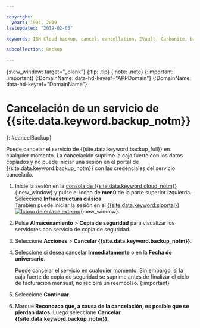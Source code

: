 ```yaml
---

copyright:
  years: 1994, 2019
lastupdated: "2019-02-05"

keywords: IBM Cloud backup, cancel, cancellation, EVault, Carbonite, backup

subcollection: Backup

---
```

{:new_window: target="_blank"}
{:tip: .tip}
{:note: .note}
{:important: .important}
{:DomainName: data-hd-keyref="APPDomain"}
{:DomainName: data-hd-keyref="DomainName"}

# Cancelación de un servicio de {{site.data.keyword.backup_notm}}
{: #cancelBackup}

Puede cancelar el servicio de {{site.data.keyword.backup_full}} en cualquier momento. La cancelación suprime la caja fuerte con los datos copiados y no puede iniciar una sesión en el portal de {{site.data.keyword.backup_notm}} con las credenciales del servicio cancelado.

1. Inicie la sesión en la [consola de {{site.data.keyword.cloud_notm}}](https://{DomainName}){:new_window} y pulse el icono de **menú** de la parte superior izquierda. Seleccione **Infraestructura clásica**. <br/>
   También puede iniciar la sesión en el [{{site.data.keyword.slportal}} ![Icono de enlace externo](../../icons/launch-glyph.svg "Icono de enlace externo")](https://control.softlayer.com/){:new_window}.
2. Pulse **Almacenamiento** > **Copia de seguridad** para visualizar los servidores con servicio de copia de seguridad.
3. Seleccione **Acciones** > **Cancelar {{site.data.keyword.backup_notm}}**.
4. Seleccione si desea cancelar **Inmediatamente** o en la **Fecha de aniversario**.

   Puede cancelar el servicio en cualquier momento. Sin embargo, si la caja fuerte de copia de seguridad se suprime antes de finalizar el ciclo de facturación mensual, no recibirá un reembolso.
   {:important}
5. Seleccione **Continuar**.
6. Marque **Reconozco que, a causa de la cancelación, es posible que se pierdan datos**. Luego seleccione **Cancelar {{site.data.keyword.backup_notm}}**.
